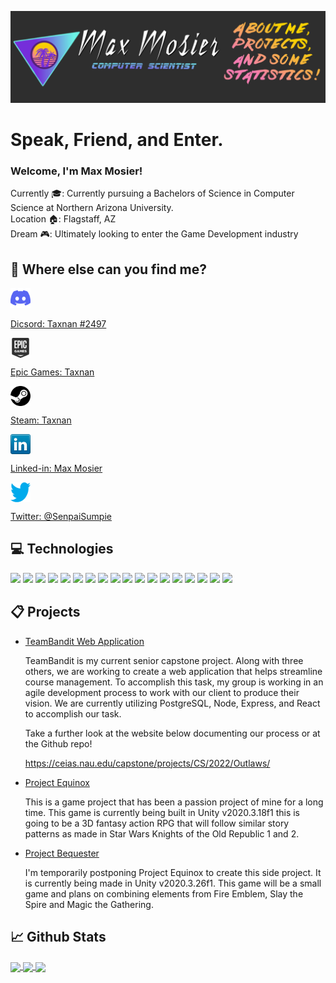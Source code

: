 [![Header](https://raw.githubusercontent.com/Mmosier11/Mmosier11/master/assets/github_header.png "Header")](https://maxmosier.com/)

# Speak, Friend, and Enter.
### Welcome, I'm Max Mosier!
Currently 🎓: Currently pursuing a Bachelors of Science in Computer Science at Northern Arizona University. <br/> 
Location 🏠: Flagstaff, AZ <br/> 
Dream 🎮: Ultimately looking to enter the Game Development industry <br />


## :mag_right: Where else can you find me?
<div style={{display: 'flex'}}>
<a href="https://github.com/Mmosier11">
  <img height="32" width="32"  src="assets/discord.svg" />
  <p>Dicsord: Taxnan #2497 </p>
</a>
<a  height="32" width="32" href="https://github.com/Mmosier11">
  <img height="32" width="32" align="center" src="assets/epicgames.svg"/>
  <p>Epic Games: Taxnan </p>
</a>
<a  height="32" width="32" href="https://steamcommunity.com/profiles/76561198067190703">
  <img height="32" width="32" align="center" src="assets/steam.svg"/>
  <p>Steam: Taxnan </p>
</a>
<a  height="32" width="32" href="https://www.linkedin.com/in/max-mosier/">
  <img height="32" width="32" align="center" src="assets/linkedin.png"/>
  <p>Linked-in: Max Mosier </p>
</a>
<a  height="32" width="32" href="https://github.com/Mmosier11">
  <img height="32" width="32" align="center" src="assets/twitter.png"/>
  <p>Twitter: @SenpaiSumpie </p>
</a>
</div>

## :computer: Technologies
![](https://img.shields.io/badge/OS-Windows-informational?logo=windows&logoColor=white&color=6cf3e6&style=for-the-badge) 
![](https://img.shields.io/badge/OS-Linux-informational?style=for-the-badge&logo=linux&logoColor=white&color=6cf3e6)
![](https://img.shields.io/badge/Editor-vscode-informational?style=for-the-badge&logo=visual-studio-code&logoColor=white&color=6cf3e6)
![](https://img.shields.io/badge/Code-Python-informational?style=for-the-badge&logo=python&logoColor=white&color=6cf3e6)
![](https://img.shields.io/badge/Code-JavaScript-informational?style=for-the-badge&logo=javascript&logoColor=white&color=6cf3e6)
![](https://img.shields.io/badge/Code-React-informational?style=for-the-badge&logo=react&logoColor=white&color=6cf3e6)
![](https://img.shields.io/badge/Code-Java-informational?style=for-the-badge&logo=java&logoColor=white&color=6cf3e6)
![](https://img.shields.io/badge/Code-csharp-informational?style=for-the-badge&logo=csharp&logoColor=white&color=6cf3e6)
![](https://img.shields.io/badge/Code-C-informational?style=for-the-badge&logo=c&logoColor=white&color=6cf3e6)
![](https://img.shields.io/badge/Code-C++-informational?style=for-the-badge&logo=c++&logoColor=white&color=6cf3e6)
![](https://img.shields.io/badge/Code-HTML5-informational?style=for-the-badge&logo=HTML&logoColor=white&color=6cf3e6)
![](https://img.shields.io/badge/Code-CSS3-informational?style=for-the-badge&logo=css&logoColor=white&color=6cf3e6)
![](https://img.shields.io/badge/Tools-PostgreSQL-informational?style=for-the-badge&logo=postgresql&logoColor=white&color=6cf3e6)
![](https://img.shields.io/badge/Tools-Github-informational?style=for-the-badge&logo=github&logoColor=white&color=6cf3e6)
![](https://img.shields.io/badge/Tools-Unity-informational?style=for-the-badge&logo=unity&logoColor=white&color=6cf3e6)
![](https://img.shields.io/badge/Tools-AWS-informational?style=for-the-badge&logo=aws&logoColor=white&color=6cf3e6)
![](https://img.shields.io/badge/Tools-NodeJS-informational?style=for-the-badge&logo=nodejs&logoColor=white&color=6cf3e6)
![](https://img.shields.io/badge/Tools-ExpressJS-informational?style=for-the-badge&logo=expressjs&logoColor=white&color=6cf3e6)

## :clipboard: Projects
<ul>
	<li><a href="https://github.com/QJMTech/TeamBandit" title="TeamBandit"> TeamBandit Web Application </a></li>
	<p> TeamBandit is my current senior capstone project. Along with three others, we are working to create a web application that helps streamline course management. To accomplish this task, my group is working in an agile development process to work with our client to produce their vision. We are currently utilizing PostgreSQL, Node, Express, and React to accomplish our task.</p>
		       <p> Take a further look at the website below documenting our process or at the Github repo!</p>
		       <a href="https://ceias.nau.edu/capstone/projects/CS/2022/Outlaws/">https://ceias.nau.edu/capstone/projects/CS/2022/Outlaws/</a>
	<p></p>
	<li><a href="https://maxmosier.com/game-projects/project-equinox/index.html" title="Equinox"> Project Equinox </a></li>
	<p> This is a game project that has been a passion project of mine for a long time. This game is currently being built in Unity v2020.3.18f1 this is going to be a 3D fantasy action RPG that will follow similar story patterns as made in Star Wars Knights of the Old Republic 1 and 2.</p>
	<li><a href="" title="Bequester"> Project Bequester </a></li>
	<p> I'm temporarily postponing Project Equinox to create this side project. It is currently being made in Unity v2020.3.26f1. This game will be a small game and plans on combining elements from Fire Emblem, Slay the Spire and Magic the Gathering.</p>
</ul>


## :chart_with_upwards_trend: Github Stats
<a href="https://github.com/Mmosier11">
  <img align="center" src="https://github-readme-stats.vercel.app/api?username=Mmosier11&show_icons=true&title_color=f47ab7&text_color=6cf3e6&icon_color=752eda&bg_color=512173" />
</a>
<a href="https://github.com/Mmosier11">
  <img align="center" src="https://github-readme-stats.vercel.app/api/top-langs/?username=Mmosier11&hide=css,html&title_color=f47ab7&text_color=6cf3e6&icon_color=752eda&bg_color=512173"/>
</a>

<a href="https://github.com/QJMTech/TeamBandit">
  <img align="center" src="https://github-readme-stats.vercel.app/api/pin/?username=QJMTech&repo=TeamBandit&title_color=f47ab7&text_color=6cf3e6&icon_color=752eda&bg_color=512173" />
</a>

